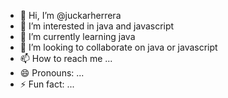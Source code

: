 - 👋 Hi, I’m @juckarherrera
- 👀 I’m interested in java and javascript
- 🌱 I’m currently learning java
- 💞️ I’m looking to collaborate on java or javascript
- 📫 How to reach me ...
- 😄 Pronouns: ...
- ⚡ Fun fact: ...

<!---
juckarherrera/juckarherrera is a ✨ special ✨ repository because its `README.md` (this file) appears on your GitHub profile.
You can click the Preview link to take a look at your changes.
--->
